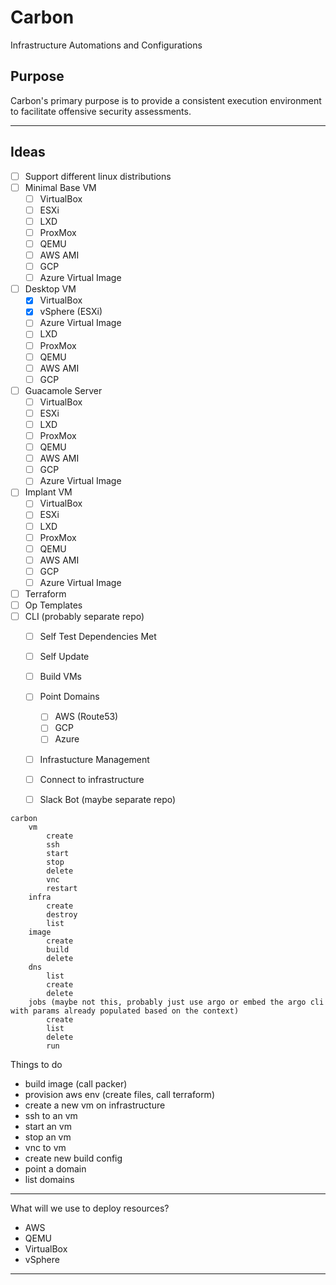 # Carbon

Infrastructure Automations and Configurations

## Purpose

Carbon's primary purpose is to provide a consistent execution environment to facilitate offensive security assessments.



***

## Ideas

- [ ] Support different linux distributions
- [ ] Minimal Base VM
    - [ ] VirtualBox
    - [ ] ESXi
    - [ ] LXD
    - [ ] ProxMox
    - [ ] QEMU
    - [ ] AWS AMI
    - [ ] GCP
    - [ ] Azure Virtual Image
- [ ] Desktop VM
    - [x] VirtualBox
    - [x] vSphere (ESXi)
    - [ ] Azure Virtual Image
    - [ ] LXD
    - [ ] ProxMox
    - [ ] QEMU
    - [ ] AWS AMI
    - [ ] GCP
- [ ] Guacamole Server
    - [ ] VirtualBox
    - [ ] ESXi
    - [ ] LXD
    - [ ] ProxMox
    - [ ] QEMU
    - [ ] AWS AMI
    - [ ] GCP
    - [ ] Azure Virtual Image
- [ ] Implant VM
    - [ ] VirtualBox
    - [ ] ESXi
    - [ ] LXD
    - [ ] ProxMox
    - [ ] QEMU
    - [ ] AWS AMI
    - [ ] GCP
    - [ ] Azure Virtual Image
- [ ] Terraform
- [ ] Op Templates
- [ ] CLI (probably separate repo)
    - [ ] Self Test Dependencies Met
    - [ ] Self Update
    - [ ] Build VMs
    - [ ] Point Domains
        - [ ] AWS (Route53)
        - [ ] GCP
        - [ ] Azure
    - [ ] Infrastucture Management
    - [ ] Connect to infrastructure
    - [ ] Slack Bot (maybe separate repo)



```
carbon
    vm
        create
        ssh
        start
        stop
        delete
        vnc
        restart
    infra
        create
        destroy
        list
    image
        create
        build
        delete
    dns
        list
        create
        delete
    jobs (maybe not this, probably just use argo or embed the argo cli with params already populated based on the context)
        create
        list
        delete
        run
```

Things to do

- build image (call packer)
- provision aws env (create files, call terraform)
- create a new vm on infrastructure
- ssh to an vm
- start an vm
- stop an vm
- vnc to vm
- create new build config
- point a domain
- list domains

****

What will we use to deploy resources?
- AWS
- QEMU
- VirtualBox
- vSphere

****
